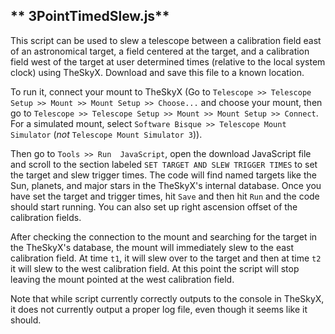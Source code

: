 ** 3PointTimedSlew.js**
---
This script can be used to slew a telescope between a calibration field east of an astronomical target, a field centered at the target, and a calibration field west of the target at user determined times (relative to the local system clock) using TheSkyX. Download and save this file to a known location.

To run it, connect your mount to TheSkyX (Go to `Telescope >> Telescope Setup >> Mount >> Mount Setup >> Choose...` and choose your mount, then go to `Telescope >> Telescope Setup >> Mount >> Mount Setup >> Connect`. For a simulated mount, select `Software Bisque >> Telescope Mount Simulator` (*not* `Telescope Mount Simulator 3`)).

Then go to `Tools >> Run  JavaScript`, open the download JavaScript file and scroll to the section labeled `SET TARGET AND SLEW TRIGGER TIMES` to set the target and slew trigger times. The code will find named targets like the Sun, planets, and major stars in the TheSkyX's internal database. Once you have set the target and trigger times, hit `Save` and then hit `Run` and the code should start running. You can also set up right ascension offset of the calibration fields.

After checking the connection to the mount and searching for the target in the TheSkyX's database, the mount will immediately slew to the east calibration field. At time `t1`, it will slew over to the target and then at time `t2` it will slew to the west calibration field. At this point the script will stop leaving the mount pointed at the west calibration field.

Note that while script currently correctly outputs to the console in TheSkyX, it does not currently output a proper log file, even though it seems like it should.
